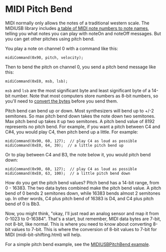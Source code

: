 # MIDI Pitch Bend

MIDI normally only allows the notes of a traditional western scale. The MIDIUSB library includes [a table of MIDI note numbers to note names](https://github.com/arduino-libraries/MIDIUSB/blob/master/src/pitchToNote.h), telling you what notes you can play with noteOn and noteOff messages. But you can get other pitches using pitch bend. 

You play a note on channel 0 with a command like this:

````
midiCommand(0x90, pitch, velocity);
````

Then to bend the pitch on channel 0, you send a pitch bend message like this:

````
midiCommand(0xE0, msb, lsb);
````

`msb` and `lsb` are the most significant byte and least significant byte of a 14-bit number. Note that most computers store numbers as 8-bit numbers, so you'll need to [convert the bytes](midi-bit-shifting.md) before you send them.  

Pitch bend can bend up or down. Most synthesizers will bend up to +/-2 semitones. So max pitch bend down takes the note down two semitones. Max pitch bend up takes it up two semitones. A pitch bend value of 8192 represents no pitch bend. For example, if you want a pitch between C4 and C#4, you would play C4, then pitch bend up a little. For example:

````
midiCommand(0x90, 60, 127);  // play C4 as loud as possible
midiCommand(0xE0, 64, 39);  // a little pitch bend up
````
Or to play between C4 and B3, the note below it, you would pitch bend down:

````
midiCommand(0x90, 60, 127);  // play C4 as loud as possible
midiCommand(0xE0, 63, 100);  // a little pitch bend down
````
How do you get the pitch bend values? Pitch bend has a 14-bit range, from 0 - 16383. The two data bytes combined make the pitch bend value. A pitch bend of 0 bends 2 semitones down, while 16383 bends almost 2 semitones up. In other words, C4 plus pitch bend of 16383 is D4, and C4 plus pitch bend of 0 is Bb3.  

Now, you might think, "okay, I'll just read an analog sensor and map it from 0-1023 to 0-16384". That's a start, but remember, MIDI data bytes are 7-bit, not 8-bit, like normal. This is where you need to know about converting 8-bit values to 7-bit. This is where the conversion of 8-bit values to 7-bit for MIDI (midi-bit-shifting.html) will help. 

For a simple pitch bend example, see the [MIDIUSBPitchBend example](https://github.com/tigoe/SoundExamples/blob/master/MIDI_examples/MIDIUSBPitchBend/MIDIUSBPitchBend.ino). 